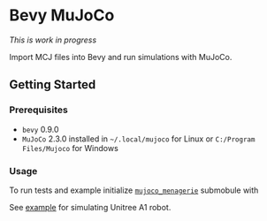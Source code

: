 # Bevy MuJoCo

_This is work in progress_

Import MCJ files into Bevy and run simulations with MuJoCo.

## Getting Started

### Prerequisites

- `bevy` 0.9.0
- `MuJoCo` 2.3.0 installed in `~/.local/mujoco` for Linux or `C:/Program Files/Mujoco` for Windows

### Usage

To run tests and example initialize [`mujoco_menagerie`](https://github.com/deepmind/mujoco_menagerie) submobule with

See [example](https://github.com/stillonearth/bevy_mujoco/blob/main/examples/scene.rs) for simulating Unitree A1 robot.
